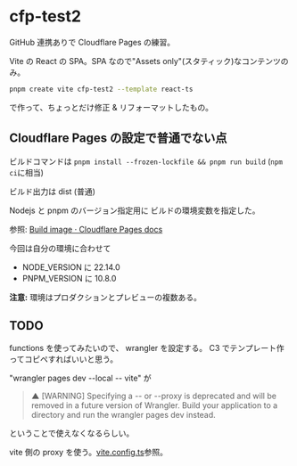 # cfp-test2

GitHub 連携ありで Cloudflare Pages の練習。

Vite の React の SPA。SPA なので"Assets only"(スタティック)なコンテンツのみ。

```sh
pnpm create vite cfp-test2 --template react-ts
```

で作って、ちょっとだけ修正 & リフォーマットしたもの。

## Cloudflare Pages の設定で普通でない点

ビルドコマンドは `pnpm install --frozen-lockfile && pnpm run build`
(`npm ci`に相当)

ビルド出力は dist (普通)

Nodejs と
pnpm のバージョン指定用に
ビルドの環境変数を指定した。

参照: [Build image · Cloudflare Pages docs](https://developers.cloudflare.com/pages/configuration/build-image/?utm_source=chatgpt.com#languages-and-runtime)

今回は自分の環境に合わせて

- NODE_VERSION に 22.14.0
- PNPM_VERSION に 10.8.0

**注意:** 環境はプロダクションとプレビューの複数ある。

## TODO

functions を使ってみたいので、
wrangler を設定する。
C3 でテンプレート作ってコピペすればいいと思う。

"wrangler pages dev --local -- vite" が

> ▲ [WARNING] Specifying a -- <command> or --proxy is deprecated and will be removed in a future version of Wrangler.
> Build your application to a directory and run the wrangler pages dev <directory> instead.

ということで使えなくなるらしい。

vite 側の proxy を使う。[vite.config.ts](vite.config.ts)参照。

